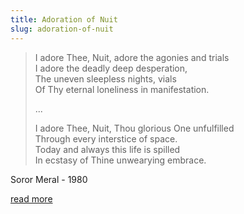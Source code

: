 ```yaml
---
title: Adoration of Nuit
slug: adoration-of-nuit
---
```


<blockquote>
<p>I adore Thee, Nuit, adore the agonies and trials
<br />I adore the deadly deep desperation,
<br />The uneven sleepless nights, vials
<br />Of Thy eternal loneliness in manifestation.
</p>
<p>
...
</p>
<p>I adore Thee, Nuit, Thou glorious One unfulfilled
<br />Through every interstice of space.
<br />Today and always this life is spilled
<br />In ecstasy of Thine unwearying embrace.
</p>
</blockquote>

<attr>Soror Meral - 1980</attr>

<a className="next" href="http://cotnorcal.org/soror-meral/adoration-of-nuit/">read more</a>
